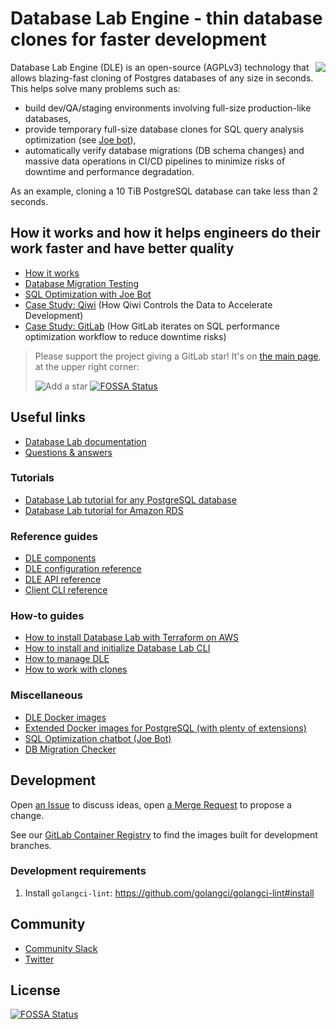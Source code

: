 # Database Lab Engine - thin database clones for faster development

<img src="./assets/db-lab.png" align="right" border="0" />

Database Lab Engine (DLE) is an open-source (AGPLv3) technology that allows blazing-fast cloning of Postgres databases of any size in seconds. This helps solve many problems such as:
- build dev/QA/staging environments involving full-size production-like databases,
- provide temporary full-size database clones for SQL query analysis optimization (see [Joe bot](https://gitlab.com/postgres-ai/joe)),
- automatically verify database migrations (DB schema changes) and massive data operations in CI/CD pipelines to minimize risks of downtime and performance degradation.

As an example, cloning a 10 TiB PostgreSQL database can take less than 2 seconds.

## How it works and how it helps engineers do their work faster and have better quality
- [How it works](https://postgres.ai/products/how-it-works)
- [Database Migration Testing](https://postgres.ai/products/database-migration-testing)
- [SQL Optimization with Joe Bot](https://postgres.ai/products/joe)
- [Case Study: Qiwi](https://postgres.ai/resources/case-studies/qiwi) (How Qiwi Controls the Data to Accelerate Development)
- [Case Study: GitLab](https://postgres.ai/resources/case-studies/gitlab) (How GitLab iterates on SQL performance optimization workflow to reduce downtime risks)

> Please support the project giving a GitLab star! It's on [the main page](https://gitlab.com/postgres-ai/database-lab), at the upper right corner:
>
> ![Add a star](./assets/star.gif)
[![FOSSA Status](https://app.fossa.com/api/projects/git%2Bgithub.com%2Fpostgres-ai%2Fdatabase-lab-engine.svg?type=shield)](https://app.fossa.com/projects/git%2Bgithub.com%2Fpostgres-ai%2Fdatabase-lab-engine?ref=badge_shield)

## Useful links
- [Database Lab documentation](https://postgres.ai/docs)
- [Questions & answers](https://postgres.ai/docs/questions-and-answers)
### Tutorials
- [Database Lab tutorial for any PostgreSQL database](https://postgres.ai/docs/tutorials/database-lab-tutorial)
- [Database Lab tutorial for Amazon RDS](https://postgres.ai/docs/tutorials/database-lab-tutorial-amazon-rds)
### Reference guides
- [DLE components](https://postgres.ai/docs/reference-guides/database-lab-engine-components)
- [DLE configuration reference](https://postgres.ai/docs/database-lab/config-reference)
- [DLE API reference](https://postgres.ai/swagger-ui/dblab/)
- [Client CLI reference](https://postgres.ai/docs/database-lab/cli-reference)
### How-to guides
- [How to install Database Lab with Terraform on AWS](https://postgres.ai/docs/how-to-guides/administration/install-database-lab-with-terraform)
- [How to install and initialize Database Lab CLI](https://postgres.ai/docs/guides/cli/cli-install-init)
- [How to manage DLE](https://postgres.ai/docs/how-to-guides/administration)
- [How to work with clones](https://postgres.ai/docs/how-to-guides/cloning) 
### Miscellaneous
- [DLE Docker images](https://hub.docker.com/r/postgresai/dblab-server)
- [Extended Docker images for PostgreSQL (with plenty of extensions)](https://hub.docker.com/r/postgresai/extended-postgres)
- [SQL Optimization chatbot (Joe Bot)](https://postgres.ai/docs/joe-bot)
- [DB Migration Checker](https://postgres.ai/docs/db-migration-checker)

## Development
Open [an Issue](https://gitlab.com/postgres-ai/database-lab/-/issues) to discuss ideas, open [a Merge Request](https://gitlab.com/postgres-ai/database-lab/-/merge_requests) to propose a change.

See our [GitLab Container Registry](https://gitlab.com/postgres-ai/database-lab/container_registry) to find the images built for development branches.
<!-- TODO: SDK docs -->
<!-- TODO: Contribution guideline -->

### Development requirements
1. Install `golangci-lint`: https://github.com/golangci/golangci-lint#install

## Community
- [Community Slack](https://slack.postgres.ai)
- [Twitter](https://twitter.com/Database_Lab)


## License
[![FOSSA Status](https://app.fossa.com/api/projects/git%2Bgithub.com%2Fpostgres-ai%2Fdatabase-lab-engine.svg?type=large)](https://app.fossa.com/projects/git%2Bgithub.com%2Fpostgres-ai%2Fdatabase-lab-engine?ref=badge_large)